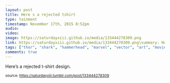 ```yaml
---
layout: post
title: Here s a rejected tshirt 
type: tainment
timestamp: November 17th, 2015 8:52pm
audio: 
video: 
image: https://saturdayxiii.github.io/media/133444278309.png
link: https://saturdayxiii.github.io/media/133444278309.png\summary: Here’s a rejected t-shirt design.
tags: ["thor", "shark", "hammerhead", "marvel", "vector", "art", "movie", "comic"]
comments: true
---
```


Here’s a rejected t-shirt design.
 
  
<small>source: https://saturdayxiii.tumblr.com/post/133444278309</small>
